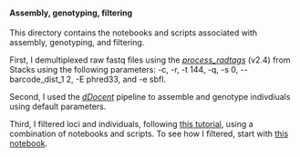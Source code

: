 #### Assembly, genotyping, filtering

This directory contains the notebooks and scripts associated with assembly, genotyping, and filtering.

First, I demultiplexed raw fastq files using the [*process_radtags*](https://catchenlab.life.illinois.edu/stacks/comp/process_radtags.php) (v2.4) from Stacks using the following parameters: -c, -r, -t 144, -q,  -s 0, --barcode_dist_1 2, -E phred33, and -e sbfI.

Second, I used the [*dDocent*](https://www.ddocent.com/) pipeline to assemble and genotype indivdiuals using default parameters.

Third, I filtered loci and individuals, following [this tutorial](https://www.ddocent.com/filtering/), using a combination of notebooks and scripts. To see how I filtered, start with [this notebook](https://github.com/nclowell/SeaCukes/blob/master/2_assembly_genotyping_and_filtering/filtering.ipynb).